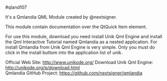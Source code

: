 #qland107

It's a Qmlandia QML Module created by @nextsigner.

This module contain documentation over the QtQuick Item element.

For use this module, download you need install Unik Qml Engine and install the Qml Interactive Tutorial named Qmlandia as a nested application.
For install Qmlandia from Unik Qml Engine is very simple. Only you must do click in the install buttom into the application list of unik.

Official Web Site: http://www.unikode.org/
Download Unik Qml Engine: http://unikode.org/p/download.html  
Qmlandia GitHub Project: https://github.com/nextsigner/qmlandia
